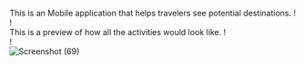 This is an Mobile application that helps travelers see potential destinations.
!      
!         
This is a preview of how all the activities would look like.
!          
!            
![Screenshot (69)](https://user-images.githubusercontent.com/86106046/193896620-1490aacc-64bb-40f7-8637-99ee7a896bb3.png)
